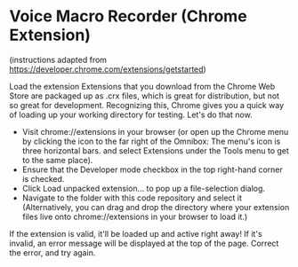# Voice Macro Recorder (Chrome Extension)
(instructions adapted from https://developer.chrome.com/extensions/getstarted)

Load the extension
Extensions that you download from the Chrome Web Store are packaged up as .crx files, which is great for distribution, but not so great for development. Recognizing this, Chrome gives you a quick way of loading up your working directory for testing. Let's do that now.

* Visit chrome://extensions in your browser (or open up the Chrome menu by clicking the icon to the far right of the Omnibox:  The menu's icon is three horizontal bars. and select Extensions under the Tools menu to get to the same place).
* Ensure that the Developer mode checkbox in the top right-hand corner is checked.
* Click Load unpacked extension... to pop up a file-selection dialog.
* Navigate to the folder with this code repository and select it (Alternatively, you can drag and drop the directory where your extension files live onto chrome://extensions in your browser to load it.)

If the extension is valid, it'll be loaded up and active right away! If it's invalid, an error message will be displayed at the top of the page. Correct the error, and try again.
